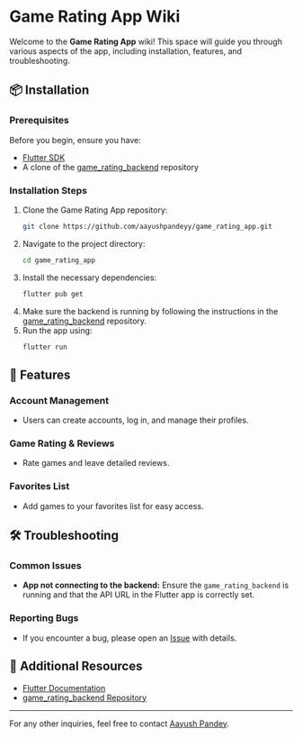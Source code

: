 # Game Rating App Wiki

Welcome to the **Game Rating App** wiki! This space will guide you through various aspects of the app, including installation, features, and troubleshooting.

## 📦 Installation

### Prerequisites

Before you begin, ensure you have:

- [Flutter SDK](https://flutter.dev/docs/get-started/install)
- A clone of the [game_rating_backend](https://github.com/aayushpandeyy/game_rating_backend) repository

### Installation Steps

1. Clone the Game Rating App repository:
   ```bash
   git clone https://github.com/aayushpandeyy/game_rating_app.git
   ```
2. Navigate to the project directory:
   ```bash
   cd game_rating_app
   ```
3. Install the necessary dependencies:
   ```bash
   flutter pub get
   ```
4. Make sure the backend is running by following the instructions in the [game_rating_backend](https://github.com/aayushpandeyy/game_rating_backend) repository.
5. Run the app using:
   ```bash
   flutter run
   ```

## 🌟 Features

### Account Management

- Users can create accounts, log in, and manage their profiles.

### Game Rating & Reviews

- Rate games and leave detailed reviews.

### Favorites List

- Add games to your favorites list for easy access.

## 🛠️ Troubleshooting

### Common Issues

- **App not connecting to the backend:** Ensure the `game_rating_backend` is running and that the API URL in the Flutter app is correctly set.

### Reporting Bugs

- If you encounter a bug, please open an [Issue](https://github.com/aayushpandeyy/game_rating_app/issues) with details.

## 🔗 Additional Resources

- [Flutter Documentation](https://flutter.dev/docs)
- [game_rating_backend Repository](https://github.com/aayushpandeyy/game_rating_backend)

---

For any other inquiries, feel free to contact [Aayush Pandey](https://github.com/aayushpandeyy).
